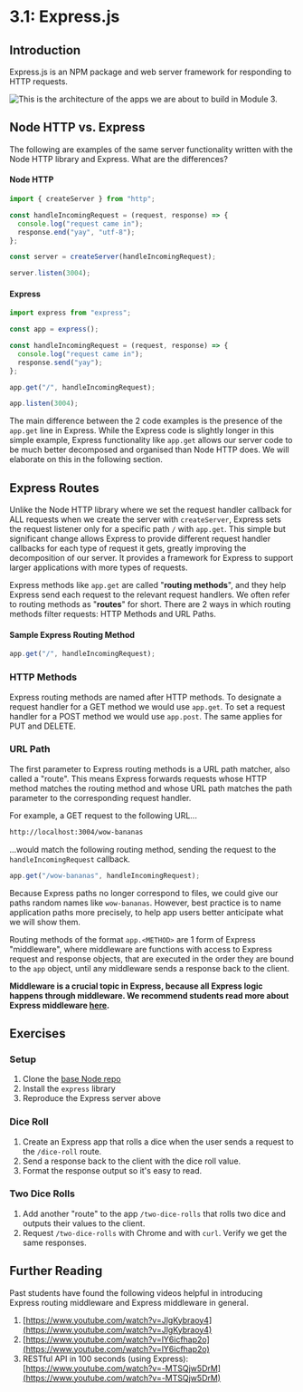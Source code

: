 # 3.1: Express.js

## Introduction

Express.js is an NPM package and web server framework for responding to HTTP requests.

![This is the architecture of the apps we are about to build in Module 3.](../../.gitbook/assets/express.jpg)

## Node HTTP vs. Express

The following are examples of the same server functionality written with the Node HTTP library and Express. What are the differences?

#### Node HTTP

```javascript
import { createServer } from "http";

const handleIncomingRequest = (request, response) => {
  console.log("request came in");
  response.end("yay", "utf-8");
};

const server = createServer(handleIncomingRequest);

server.listen(3004);
```

#### Express

```javascript
import express from "express";

const app = express();

const handleIncomingRequest = (request, response) => {
  console.log("request came in");
  response.send("yay");
};

app.get("/", handleIncomingRequest);

app.listen(3004);
```

The main difference between the 2 code examples is the presence of the `app.get` line in Express. While the Express code is slightly longer in this simple example, Express functionality like `app.get` allows our server code to be much better decomposed and organised than Node HTTP does. We will elaborate on this in the following section.

## Express Routes

Unlike the Node HTTP library where we set the request handler callback for ALL requests when we create the server with `createServer`, Express sets the request listener only for a specific path `/` with `app.get`. This simple but significant change allows Express to provide different request handler callbacks for each type of request it gets, greatly improving the decomposition of our server. It provides a framework for Express to support larger applications with more types of requests.

Express methods like `app.get` are called "**routing methods**", and they help Express send each request to the relevant request handlers. We often refer to routing methods as "**routes**" for short. There are 2 ways in which routing methods filter requests: HTTP Methods and URL Paths.

#### Sample Express Routing Method

```javascript
app.get("/", handleIncomingRequest);
```

### HTTP Methods

Express routing methods are named after HTTP methods. To designate a request handler for a GET method we would use `app.get`. To set a request handler for a POST method we would use `app.post`. The same applies for PUT and DELETE.

### URL Path

The first parameter to Express routing methods is a URL path matcher, also called a "route". This means Express forwards requests whose HTTP method matches the routing method and whose URL path matches the path parameter to the corresponding request handler.

For example, a GET request to the following URL...

```bash
http://localhost:3004/wow-bananas
```

...would match the following routing method, sending the request to the `handleIncomingRequest` callback.

```javascript
app.get("/wow-bananas", handleIncomingRequest);
```

Because Express paths no longer correspond to files, we could give our paths random names like `wow-bananas`. However, best practice is to name application paths more precisely, to help app users better anticipate what we will show them.

Routing methods of the format `app.<METHOD>` are 1 form of Express "middleware", where middleware are functions with access to Express request and response objects, that are executed in the order they are bound to the `app` object, until any middleware sends a response back to the client.

**Middleware is a crucial topic in Express, because all Express logic happens through middleware. We recommend students read more about Express middleware **[**here**](https://expressjs.com/en/guide/using-middleware.html)**.**

## Exercises

### Setup

1. Clone the [base Node repo](https://github.com/rocketacademy/base-node-bootcamp)
2. Install the `express` library
3. Reproduce the Express server above

### Dice Roll

1. Create an Express app that rolls a dice when the user sends a request to the `/dice-roll` route.
2. Send a response back to the client with the dice roll value.
3. Format the response output so it's easy to read.

### Two Dice Rolls

1. Add another "route" to the app `/two-dice-rolls` that rolls two dice and outputs their values to the client.
2. Request `/two-dice-rolls` with Chrome and with `curl`. Verify we get the same responses.

## Further Reading

Past students have found the following videos helpful in introducing Express routing middleware and Express middleware in general.

1. [https://www.youtube.com/watch?v=JlgKybraoy4](https://www.youtube.com/watch?v=JlgKybraoy4)
2. [https://www.youtube.com/watch?v=lY6icfhap2o](https://www.youtube.com/watch?v=lY6icfhap2o)
3. RESTful API in 100 seconds (using Express): [https://www.youtube.com/watch?v=-MTSQjw5DrM](https://www.youtube.com/watch?v=-MTSQjw5DrM)
